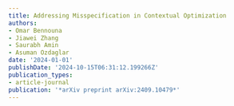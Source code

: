 ```yaml
---
title: Addressing Misspecification in Contextual Optimization
authors:
- Omar Bennouna
- Jiawei Zhang
- Saurabh Amin
- Asuman Ozdaglar
date: '2024-01-01'
publishDate: '2024-10-15T06:31:12.199266Z'
publication_types:
- article-journal
publication: '*arXiv preprint arXiv:2409.10479*'
---
```

